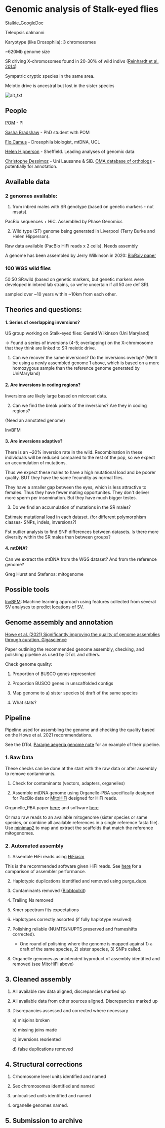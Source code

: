 # Genomic analysis of Stalk-eyed flies 

[Stalkie_GoogleDoc](https://docs.google.com/document/d/1TT5HuJuPho5OCNKg7C28hcHOtwxHuN2BFG5LlgKJFnE/edit)

Teleopsis dalmanni

Karyotype (like Drosophila): 3 chromosomes

~620Mb genome size

SR driving X-chromosomes found in 20-30% of wild indivs ([Reinhardt et al. 2014](https://journals.plos.org/plosgenetics/article?id=10.1371/journal.pgen.1004362))

Sympatric cryptic species in the same area. 


Meiotic drive is ancestral but lost in the sister species

![alt_txt][Fig1]

[Fig1]:https://user-images.githubusercontent.com/12142475/136238893-1272665f-85ba-4eab-82ef-0924ef1b529b.png


## People 

[POM](https://www.ucl.ac.uk/biosciences/people/andrew-pomiankowski) - PI

[Sasha Bradshaw](https://london-nerc-dtp.org/profile/bradshaws/) - PhD student with POM

[Flo Camus](http://www.homepages.ucl.ac.uk/~ucbtmre/Labsite/Flo.html) - Drosophila biologist, mtDNA, UCL

[Helen Hipperson](https://www.sheffield.ac.uk/biosciences/people/academic-staff/helen-hipperson) - Sheffield. Leading analyses of genomic data

[Christophe Dessimoz](https://lab.dessimoz.org/people/christophe-dessimoz) - Uni Lausanne & SIB. [OMA database of orthologs](https://omabrowser.org/oma/about/) - potentially for annotation. 


## Available data

### 2 genomes available: 

1) from inbred males with SR genotype (based on genetic markers - not msats). 

PacBio sequences + HiC. Assembled by Phase Genomics

2) Wild type (ST) genome being generated in Liverpool (Terry Burke and Helen Hipperson). 

Raw data available (PacBio HiFi reads x 2 cells). Needs assembly


A genome has been assembled by Jerry Wilkinson in 2020: [BioRxiv paper](https://www.biorxiv.org/content/10.1101/2020.09.23.310227v1.full)


### 100 WGS wild flies

50:50 SR:wild (based on genetic markers, but genetic markers were developed in inbred lab strains, so we're uncertain if all 50 are def SR). 

sampled over ~10 years within ~10km from each other. 


## Theories and questions: 

#### 1. Series of overlapping inversions?

US group working on Stalk-eyed flies: Gerald Wilkinson (Uni Maryland) 

-> Found a series of inversions (4-5; overlapping) on the X-chromosome that they think are linked to SR meiotic drive. 

1) Can we recover the same inversions? Do the inversions overlap?  (We'll be using a newly assembled genome 1 above, which is based on a more homozygous sample than the reference genome generated by UniMaryland)


#### 2. Are inversions in coding regions?

Inversions are likely large based on microsat data. 

2) Can we find the break points of the inversions? Are they in coding regions? 

(Need an annotated genome)

InvBFM


#### 3. Are inversions adaptive? 

There is an ~20% inversion rate in the wild. Recombination in these individuals will be reduced compared to the rest of the pop, so we expect an accumulation of mutations. 

Thus we expect these males to have a high mutational load and be poorer quality. BUT they have the same fecundity as normal flies. 

They have a smaller gap between the eyes, which is less attractive to females. Thus they have fewer mating opportunites. They don't deliver more sperm per insemination. But they have much bigger testes. 


3) Do we find an accumulation of mutations in the SR males? 

Estimate mutational load in each dataset. (for different polymorphism classes- SNPs, indels, inversions?)

Fst outlier analysis to find SNP differences between datasets. Is there more diversity within the SR males than between groups? 



#### 4. mtDNA?

Can we extract the mtDNA from the WGS dataset? And from the reference genome? 

Greg Hurst and Stefanos: mitogenome



## Possible tools

[InvBFM](https://bmcgenomics.biomedcentral.com/articles/10.1186/s12864-020-6585-1): Machine learning approach using features collected from several SV analyses to predict locations of SV. 


## Genome assembly and annotation

[Howe et al. (2021) Significantly improving the quality of genome assemblies through curation. Gigascience](https://academic.oup.com/gigascience/article/10/1/giaa153/6072294?login=true)

Paper outlining the recommended genome assembly, checking, and polishing pipeline as used by DToL and others. 


Check genome quality: 

1) Proportion of BUSCO genes represented

2) Proportion BUSCO genes in unscaffolded contigs

3) Map genome to a) sister species b) draft of the same species

4) What stats? 



## Pipeline

Pipeline used for assembling the genome and checking the quality based on the Howe et al. 2021 recommendations. 

See the DToL [Pararge aegeria genome note](https://d212y8ha88k086.cloudfront.net/manuscripts/19102/f440c634-7f02-4e43-a5aa-febe4b9336f7_17278_-_jonathan_threlfall.pdf?doi=10.12688/wellcomeopenres.17278.1&numberOfBrowsableCollections=9&numberOfBrowsableInstitutionalCollections=0&numberOfBrowsableGateways=14) for an example of their pipeline. 

### 1. Raw Data 

These checks can be done at the start with the raw data or after assembly to remove contaminants.

1. Check for contaminants (vectors, adapters, organelles)

2. Assemble mtDNA genome using Organelle-PBA specifically designed for PacBio data or [MitoHiFi](https://github.com/marcelauliano/MitoHiFi) designed for HiFi reads. 

Organelle_PBA paper [here](https://www.ncbi.nlm.nih.gov/pmc/articles/PMC5219736/); and software [here](https://github.com/aubombarely/Organelle_PBA) 

Or map raw reads to an available mitogenome (sister species or same species, or combine all available references in a single reference fasta file). Use [minimap2](https://github.com/lh3/minimap2) to map and extract the scaffolds that match the reference mitogenomes. 

### 2. Automated assembly

1. Assemble HiFi reads using [HiFiasm](https://github.com/chhylp123/hifiasm#limit)

This is the recommended software given HiFi reads. See [here]() for a comparison of assembler performance. 

2. Haplotypic duplications identified and removed using purge_dups. 

3. Contaminants removed ([Blobtoolkit](https://github.com/blobtoolkit/blobtoolkit))

4. Trailing Ns removed 

5. Kmer spectrum fits expectations 

6. Haplotypes correctly assorted (if fully haplotype resolved) 

7. Polishing reliable (NUMTS/NUPTS preserved and frameshifts corrected). 

    - One round of polishing where the genome is mapped against 1) a draft of the same species, 2) sister species, 3) SNPs called. 

8. Organelle genomes as unintended byproduct of assembly identified and removed (see MitoHiFi above)

## 3. Cleaned assembly

1. All available raw data aligned, discrepancies marked up

2. All available data from other sources aligned. Discrepancies marked up

3. Discrepancies assessed and corrected where necessary

    a) misjoins broken
    
    b) missing joins made
    
    c) inversions reoriented
    
    d) false duplications removed
    
    
## 4. Structural corrections

1. Crhomosome level units identified and named

2. Sex chromosomes identified and named

3. unlocalised units identified and named

4. organelle genomes named. 

## 5. Submission to archive
